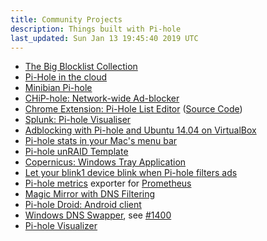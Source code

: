 ```yaml
---
title: Community Projects
description: Things built with Pi-hole
last_updated: Sun Jan 13 19:45:40 2019 UTC
---
```


- [The Big Blocklist Collection](https://firebog.net/)
- [Pi-Hole in the cloud](https://blog.codybunch.com/2015/07/28/Pi-Hole-in-the-cloud/)
- [Minibian Pi-hole](https://munkjensen.net/wiki/index.php/See_my_Pi-Hole#Minibian_Pi-hole)
- [CHiP-hole: Network-wide Ad-blocker](https://www.hackster.io/jacobsalmela/chip-hole-network-wide-ad-blocker-98e037)
- [Chrome Extension: Pi-Hole List Editor](https://chrome.google.com/webstore/detail/pi-hole-list-editor/hlnoeoejkllgkjbnnnhfolapllcnaglh) ([Source Code](https://github.com/packtloss/pihole-extension))
- [Splunk: Pi-hole Visualiser](https://splunkbase.splunk.com/app/3023/)
- [Adblocking with Pi-hole and Ubuntu 14.04 on VirtualBox](https://hbalagtas.blogspot.com/2016/02/adblocking-with-pi-hole-and-ubuntu-1404.html)
- [Pi-hole stats in your Mac's menu bar](https://getbitbar.com/plugins/Network/pi-hole.1m.py)
- [Pi-hole unRAID Template](https://forums.unraid.net/topic/36810-support-spants-nodered-mqtt-dashing-couchdb/)
- [Copernicus: Windows Tray Application](https://github.com/goldbattle/copernicus)
- [Let your blink1 device blink when Pi-hole filters ads](https://gist.github.com/elpatron68/ec0b4c582e5abf604885ac1e068d233f)
- [Pi-hole metrics](https://github.com/nlamirault/pihole_exporter) exporter for [Prometheus](https://prometheus.io/)
- [Magic Mirror with DNS Filtering](https://zonksec.com/blog/magic-mirror-dns-filtering/#dnssoftware)
- [Pi-hole Droid: Android client](https://github.com/friimaind/pi-hole-droid)
- [Windows DNS Swapper](https://github.com/tryallthethings/DNS-Swapper), see [#1400](https://github.com/pi-hole/pi-hole/issues/1400)
- [Pi-hole Visualizer](https://www.reddit.com/r/pihole/comments/82ikgb/pihole_visualizer_update/)

